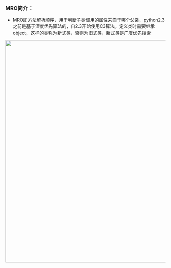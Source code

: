 ### MRO简介：
-  MRO即方法解析顺序，用于判断子类调用的属性来自于哪个父亲，python2.3之前是基于深度优先算法的，自2.3开始使用C3算法，定义类时需要继承object，这样的类称为新式类，否则为旧式类，新式类是广度优先搜索

<img src="https://cdn.jsdelivr.net/gh/JNchengge/image@master/super.PNG" wdith="600" height="700"/>
